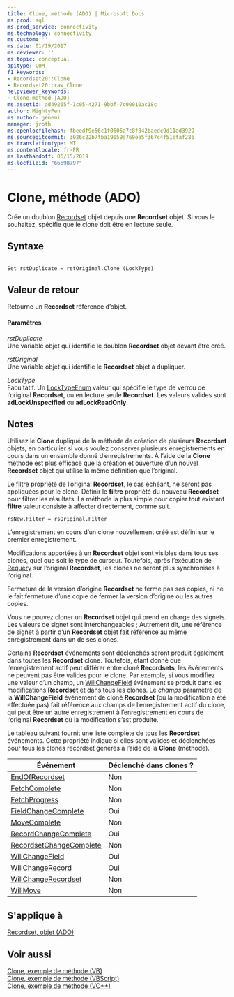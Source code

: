 ```yaml
---
title: Clone, méthode (ADO) | Microsoft Docs
ms.prod: sql
ms.prod_service: connectivity
ms.technology: connectivity
ms.custom: ''
ms.date: 01/19/2017
ms.reviewer: ''
ms.topic: conceptual
apitype: COM
f1_keywords:
- Recordset20::Clone
- Recordset20::raw_Clone
helpviewer_keywords:
- Clone method [ADO]
ms.assetid: ad49265f-1c05-4271-9bbf-7c00010ac18c
author: MightyPen
ms.author: genemi
manager: jroth
ms.openlocfilehash: fbeedf9e56c1f0606a7c8f842baedc9d11ad3929
ms.sourcegitcommit: 3026c22b7fba19059a769ea5f367c4f51efaf286
ms.translationtype: MT
ms.contentlocale: fr-FR
ms.lasthandoff: 06/15/2019
ms.locfileid: "66698797"
---
```

# <a name="clone-method-ado"></a>Clone, méthode (ADO)
Crée un doublon [Recordset](../../../ado/reference/ado-api/recordset-object-ado.md) objet depuis une **Recordset** objet. Si vous le souhaitez, spécifie que le clone doit être en lecture seule.  
  
## <a name="syntax"></a>Syntaxe  
  
```  
  
Set rstDuplicate = rstOriginal.Clone (LockType)  
```  
  
## <a name="return-value"></a>Valeur de retour  
 Retourne un **Recordset** référence d’objet.  
  
#### <a name="parameters"></a>Paramètres  
 *rstDuplicate*  
 Une variable objet qui identifie le doublon **Recordset** objet devant être créé.  
  
 *rstOriginal*  
 Une variable objet qui identifie le **Recordset** objet à dupliquer.  
  
 *LockType*  
 Facultatif. Un [LockTypeEnum](../../../ado/reference/ado-api/locktypeenum.md) valeur qui spécifie le type de verrou de l’original **Recordset**, ou en lecture seule **Recordset**. Les valeurs valides sont **adLockUnspecified** ou **adLockReadOnly**.  
  
## <a name="remarks"></a>Notes  
 Utilisez le **Clone** dupliqué de la méthode de création de plusieurs **Recordset** objets, en particulier si vous voulez conserver plusieurs enregistrements en cours dans un ensemble donné d’enregistrements. À l’aide de la **Clone** méthode est plus efficace que la création et ouverture d’un nouvel **Recordset** objet qui utilise la même définition que l’original.  
  
 Le [filtre](../../../ado/reference/ado-api/filter-property.md) propriété de l’original **Recordset**, le cas échéant, ne seront pas appliquées pour le clone. Définir le **filtre** propriété du nouveau **Recordset** pour filtrer les résultats. La méthode la plus simple pour copier tout existant **filtre** valeur consiste à affecter directement, comme suit.  
  
```  
rsNew.Filter = rsOriginal.Filter  
```  
  
 L’enregistrement en cours d’un clone nouvellement créé est défini sur le premier enregistrement.  
  
 Modifications apportées à un **Recordset** objet sont visibles dans tous ses clones, quel que soit le type de curseur. Toutefois, après l’exécution de [Requery](../../../ado/reference/ado-api/requery-method.md) sur l’original **Recordset**, les clones ne seront plus synchronisés à l’original.  
  
 Fermeture de la version d’origine **Recordset** ne ferme pas ses copies, ni ne le fait fermeture d’une copie de fermer la version d’origine ou les autres copies.  
  
 Vous ne pouvez cloner un **Recordset** objet qui prend en charge des signets. Les valeurs de signet sont interchangeables ; Autrement dit, une référence de signet à partir d’un **Recordset** objet fait référence au même enregistrement dans un de ses clones.  
  
 Certains **Recordset** événements sont déclenchés seront produit également dans toutes les **Recordset** clone. Toutefois, étant donné que l’enregistrement actif peut différer entre cloné **Recordsets**, les événements ne peuvent pas être valides pour le clone. Par exemple, si vous modifiez une valeur d’un champ, un [WillChangeField](../../../ado/reference/ado-api/willchangefield-and-fieldchangecomplete-events-ado.md) événement se produit dans les modifications **Recordset** et dans tous les clones. Le *champs* paramètre de la **WillChangeField** événement de cloné **Recordset** (où la modification a été effectuée pas) fait référence aux champs de l’enregistrement actif du clone, qui peut être un autre enregistrement à l’enregistrement en cours de l’original **Recordset** où la modification s’est produite.  
  
 Le tableau suivant fournit une liste complète de tous les **Recordset** événements. Cette propriété indique si elles sont valides et déclenchées pour tous les clones recordset générés à l’aide de la **Clone** (méthode).  
  
|Événement|Déclenché dans clones ?|  
|-----------|--------------------------|  
|[EndOfRecordset](../../../ado/reference/ado-api/endofrecordset-event-ado.md)|Non|  
|[FetchComplete](../../../ado/reference/ado-api/fetchcomplete-event-ado.md)|Non|  
|[FetchProgress](../../../ado/reference/ado-api/fetchprogress-event-ado.md)|Non|  
|[FieldChangeComplete](../../../ado/reference/ado-api/willchangefield-and-fieldchangecomplete-events-ado.md)|Oui|  
|[MoveComplete](../../../ado/reference/ado-api/willmove-and-movecomplete-events-ado.md)|Non|  
|[RecordChangeComplete](../../../ado/reference/ado-api/willchangerecord-and-recordchangecomplete-events-ado.md)|Oui|  
|[RecordsetChangeComplete](../../../ado/reference/ado-api/willchangerecordset-and-recordsetchangecomplete-events-ado.md)|Non|  
|[WillChangeField](../../../ado/reference/ado-api/willchangefield-and-fieldchangecomplete-events-ado.md)|Oui|  
|[WillChangeRecord](../../../ado/reference/ado-api/willchangerecord-and-recordchangecomplete-events-ado.md)|Oui|  
|[WillChangeRecordset](../../../ado/reference/ado-api/willchangerecordset-and-recordsetchangecomplete-events-ado.md)|Non|  
|[WillMove](../../../ado/reference/ado-api/willmove-and-movecomplete-events-ado.md)|Non|  
  
## <a name="applies-to"></a>S'applique à  
 [Recordset, objet (ADO)](../../../ado/reference/ado-api/recordset-object-ado.md)  
  
## <a name="see-also"></a>Voir aussi  
 [Clone, exemple de méthode (VB)](../../../ado/reference/ado-api/clone-method-example-vb.md)   
 [Clone, exemple de méthode (VBScript)](../../../ado/reference/ado-api/clone-method-example-vbscript.md)   
 [Clone, exemple de méthode (VC++)](../../../ado/reference/ado-api/clone-method-example-vc.md)   
